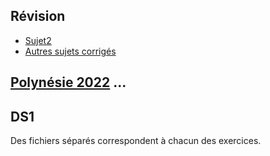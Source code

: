 ## Révision
* [Sujet2](https://github.com/thfruchart/tnsi/blob/main/DS/sujet_2.pdf)
* [Autres sujets corrigés]() [](https://pixees.fr/informatiquelycee/term/suj_bac/)
## [Polynésie 2022](https://github.com/thfruchart/tnsi/blob/main/DS/J1PO-2022.pdf) ... [](https://ens-fr.gitlab.io/algo2/9-BAC/1-jipo1/)



## DS1
Des fichiers séparés correspondent à chacun des exercices.

